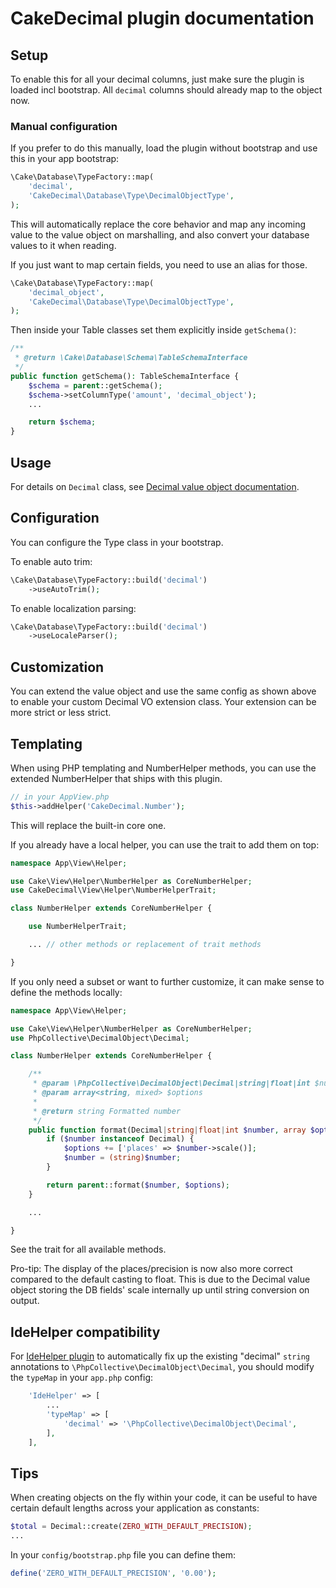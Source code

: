# CakeDecimal plugin documentation

## Setup

To enable this for all your decimal columns, just make sure the plugin is loaded incl bootstrap.
All `decimal` columns should already map to the object now.

### Manual configuration
If you prefer to do this manually, load the plugin without bootstrap and use this in your app bootstrap:
```php
\Cake\Database\TypeFactory::map(
    'decimal',
    'CakeDecimal\Database\Type\DecimalObjectType',
);
 ```

This will automatically replace the core behavior and map any incoming value to the value object on marshalling,
and also convert your database values to it when reading.

If you just want to map certain fields, you need to use an alias for those.
```php
\Cake\Database\TypeFactory::map(
    'decimal_object',
    'CakeDecimal\Database\Type\DecimalObjectType',
);
 ```
Then inside your Table classes set them explicitly inside `getSchema()`:
```php
/**
 * @return \Cake\Database\Schema\TableSchemaInterface
 */
public function getSchema(): TableSchemaInterface {
    $schema = parent::getSchema();
    $schema->setColumnType('amount', 'decimal_object');
    ...

    return $schema;
}
```

## Usage
For details on `Decimal` class, see [Decimal value object documentation](https://github.com/php-collective/decimal-object/tree/master/docs).


## Configuration

You can configure the Type class in your bootstrap.

To enable auto trim:
```php
\Cake\Database\TypeFactory::build('decimal')
    ->useAutoTrim();
```

To enable localization parsing:
```php
\Cake\Database\TypeFactory::build('decimal')
    ->useLocaleParser();
```

## Customization

You can extend the value object and use the same config as shown above to enable your custom Decimal VO extension class.
Your extension can be more strict or less strict.

## Templating
When using PHP templating and NumberHelper methods, you can use the extended NumberHelper that ships with this plugin.
```php
// in your AppView.php
$this->addHelper('CakeDecimal.Number');
```
This will replace the built-in core one.

If you already have a local helper, you can use the trait to add them on top:
```php
namespace App\View\Helper;

use Cake\View\Helper\NumberHelper as CoreNumberHelper;
use CakeDecimal\View\Helper\NumberHelperTrait;

class NumberHelper extends CoreNumberHelper {

	use NumberHelperTrait;

	... // other methods or replacement of trait methods

}
```

If you only need a subset or want to further customize, it can make sense to define the methods locally:
```php
namespace App\View\Helper;

use Cake\View\Helper\NumberHelper as CoreNumberHelper;
use PhpCollective\DecimalObject\Decimal;

class NumberHelper extends CoreNumberHelper {

    /**
     * @param \PhpCollective\DecimalObject\Decimal|string|float|int $number
     * @param array<string, mixed> $options
     *
     * @return string Formatted number
     */
    public function format(Decimal|string|float|int $number, array $options = []): string {
        if ($number instanceof Decimal) {
            $options += ['places' => $number->scale()];
            $number = (string)$number;
        }

        return parent::format($number, $options);
    }

    ...

}
```
See the trait for all available methods.

Pro-tip: The display of the places/precision is now also more correct compared to the default casting to float.
This is due to the Decimal value object storing the DB fields' scale internally up until string conversion on output.

## IdeHelper compatibility
For [IdeHelper plugin](https://github.com/dereuromark/cakephp-ide-helper) to automatically fix up the existing "decimal" `string` annotations to `\PhpCollective\DecimalObject\Decimal`, you should modify the `typeMap` in your `app.php` config:
```php
    'IdeHelper' => [
        ...
        'typeMap' => [
            'decimal' => '\PhpCollective\DecimalObject\Decimal',
        ],
    ],
```

## Tips

When creating objects on the fly within your code, it can be useful to have certain default lengths across your application as constants:
```php
$total = Decimal::create(ZERO_WITH_DEFAULT_PRECISION);
...
```

In your `config/bootstrap.php` file you can define them:
```php
define('ZERO_WITH_DEFAULT_PRECISION', '0.00');
```
